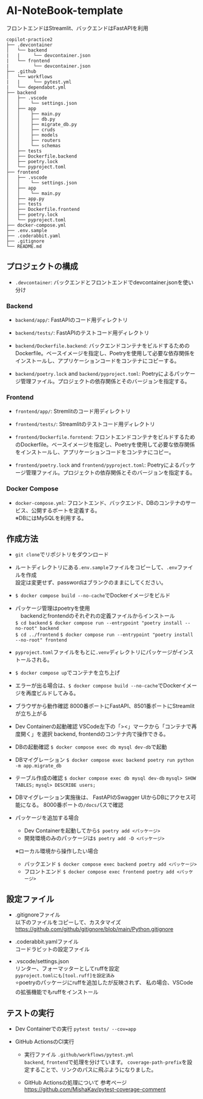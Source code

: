 # AI-NoteBook-template
フロントエンドはStreamlit、バックエンドはFastAPIを利用
```
copilot-practice2
├── .devcontainer
│   └── backend
|   |     └── devcontainer.json
|   └── frontend
|         └── devcontainer.json
├── .github
│   └── workflows
|   |     └── pytest.yml
|   └── dependabot.yml
├── backend
│   ├── .vscode
│   │    └── settings.json
│   ├── app
│   │    ├── main.py
│   │    ├── db.py
│   │    ├── migrate_db.py
│   │    ├── cruds
│   │    ├── models
│   │    ├── routers
│   │    └── schemas
│   ├── tests
│   ├── Dockerfile.backend
│   ├── poetry.lock
│   └── pyproject.toml
├── frontend
│   ├── .vscode
│   │    └── settings.json
│   ├── app
│   │    └── main.py
│   ├── app.py
│   ├── tests
│   ├── Dockerfile.frontend
│   ├── poetry.lock
│   └── pyproject.toml
├── docker-compose.yml
├── .env.sample
├── .coderabbit.yaml
├── .gitignore
└── README.md
```

## プロジェクトの構成

- `.devcontainer`: バックエンドとフロントエンドでdevcontainer.jsonを使い分け

### Backend

- `backend/app/`: FastAPIのコード用ディレクトリ

- `backend/tests/`: FastAPIのテストコード用ディレクトリ

- `backend/Dockerfile.backend`: バックエンドコンテナをビルドするためのDockerfile。ベースイメージを指定し、Poetryを使用して必要な依存関係をインストールし、アプリケーションコードをコンテナにコピーする。

- `backend/poetry.lock` and `backend/pyproject.toml`: Poetryによるパッケージ管理ファイル。プロジェクトの依存関係とそのバージョンを指定する。

### Frontend

- `frontend/app/`: Stremlitのコード用ディレクトリ

- `frontend/tests/`: Streamlitのテストコード用ディレクトリ

- `frontend/Dockerfile.forntend`: フロントエンドコンテナをビルドするためのDockerfile。ベースイメージを指定し、Poetryを使用して必要な依存関係をインストールし、アプリケーションコードをコンテナにコピー。

- `frontend/poetry.lock` and `frontend/pyproject.toml`: Poetryによるパッケージ管理ファイル。プロジェクトの依存関係とそのバージョンを指定する。

### Docker Compose

- `docker-compose.yml`: フロントエンド、バックエンド、DBのコンテナのサービス、公開するポートを定義する。<br>
※DBにはMySQLを利用する。

## 作成方法
- `git clone`でリポジトリをダウンロード
- ルートディレクトリにある`.env.sample`ファイルをコピーして、`.env`ファイルを作成<br>
   設定は変更せず、passwordはブランクのままにしてください。
- `$ docker compose build --no-cache`でDockerイメージをビルド
- パッケージ管理はpoetryを使用<br>
　backendとfrontendのそれぞれの定義ファイルからインストール<br>
   `$ cd backend`
   `$ docker compose run --entrypoint "poetry install --no-root" backend`<br>
   `$ cd ../frontend`
   `$ docker compose run --entrypoint "poetry install --no-root" frontend`<br>
- `pyproject.toml`ファイルをもとに`.venv`ディレクトリにパッケージがインストールされる。

- `$ docker compose up`でコンテナを立ち上げ
- エラーが出る場合は、`$ docker compose build --no-cache`でDockerイメージを再度ビルドしてみる。

- ブラウザから動作確認 8000番ポートにFastAPI、8501番ポートにStreamlitが立ち上がる

- Dev Containerの起動確認 VSCode左下の「><」マークから「コンテナで再度開く」を選択
   backend, frontendのコンテナ内で操作できる。

- DBの起動確認
   `$ docker compose exec db mysql dev-db`で起動
- DBマイグレーション
   `$ docker compose exec backend poetry run python -m app.migrate_db`
- テーブル作成の確認
   `$ docker compose exec db mysql dev-db`
   `mysql> SHOW TABLES;`
   `mysql> DESCRIBE users;`
- DBマイグレーション実施後は、
   FastAPIのSwagger UIからDBにアクセス可能になる。
   8000番ポートの`/docs`パスで確認

- パッケージを追加する場合
   - Dev Containerを起動してから`$ poetry add <パッケージ>`
   - 開発環境のみのパッケージは`$ poetry add -D <パッケージ>`
   
   ※ローカル環境から操作したい場合
   - バックエンド `$ docker compose exec backend poetry add <パッケージ>`
   - フロントエンド `$ docker compose exec frontend poetry add <パッケージ>`

## 設定ファイル
- .gitignoreファイル<br>
以下のファイルをコピーして、カスタマイズ<br>
https://github.com/github/gitignore/blob/main/Python.gitignore

- .coderabbit.yamlファイル<br>
コードラビットの設定ファイル

- .vscode/settings.json<br>
リンター、フォーマッターとしてruffを設定<br>
`pyproject.tomlにも[tool.ruff]を設定済み`<br>
⭐️poetryのパッケージにruffを追加したが反映されず、
私の場合、VSCodeの拡張機能でもruffをインストール

## テストの実行
- Dev Containerでの実行
   `pytest tests/ --cov=app`

- GitHub ActionsのCI実行
   - 実行ファイル
      `.github/workflows/pytest.yml`<br>
      `backend`, `frontend`で処理を分けています。
      `coverage-path-prefix`を設定することで、リンクのパスに飛ぶようになりました。


   - GitHub Actionsの処理について
      参考ページ
      https://github.com/MishaKav/pytest-coverage-comment
